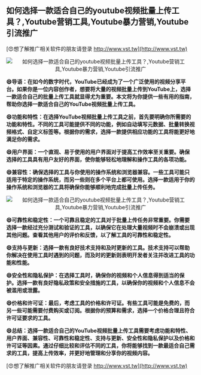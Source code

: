 ## **如何选择一款适合自己的youtube视频批量上传工具？,Youtube营销工具,Youtube暴力营销,Youtube引流推广**

[😍想了解推广相关软件的朋友请登录 http://www.vst.tw](http://www.vst.tw)

 <center><img src="https://vst.tw/MP4/tuiguang/png/7.png" alt="如何选择一款适合自己的youtube视频批量上传工具？,Youtube营销工具,Youtube暴力营销,Youtube引流推广"></center>

**😄导语：在如今的数字时代，YouTube已经成为了一个广泛使用的视频分享平台。如果你是一位内容创作者，想要将大量的视频批量上传到YouTube上，选择一款适合自己的批量上传工具就显得尤为重要。本文将为你提供一些有用的指南，帮助你选择一款适合自己的YouTube视频批量上传工具。**

**😄功能和特性：在选择YouTube视频批量上传工具之前，首先要明确你所需要的功能和特性。不同的工具可能提供不同的功能，例如自动填写元数据、批量转换视频格式、自定义标签等。根据你的需求，选择一款提供相应功能的工具将能更好地满足你的需求。**

**😄用户界面：一个直观、易于使用的用户界面对于提高工作效率至关重要。确保选择的工具具有用户友好的界面，使你能够轻松地理解和操作工具的各项功能。**

**😄兼容性：确保选择的工具与你使用的操作系统和浏览器兼容。一些工具可能只适用于特定的操作系统，而另一些则在多个平台上都可使用。选择一款适用于你的操作系统和浏览器的工具将确保你能够顺利地完成批量上传任务。**

 <center><img src="https://vst.tw/MP4/tuiguang/png/2.png" alt="如何选择一款适合自己的youtube视频批量上传工具？,Youtube营销工具,Youtube暴力营销,Youtube引流推广"></center>

**😄可靠性和稳定性：一个可靠且稳定的工具对于批量上传任务非常重要。你需要选择一款经过充分测试和验证的工具，以确保它在处理大量视频时不会崩溃或出现其他问题。查看其他用户的评价和反馈，以了解工具的可靠性和稳定性。**

**😄支持与更新：选择一款有良好技术支持和及时更新的工具。技术支持可以帮助你解决在使用工具时遇到的问题，而及时的更新则表明开发者关注并改进工具的功能和性能。**

**😄安全性和隐私保护：在选择工具时，确保你的视频和个人信息得到适当的保护。选择一款有良好隐私政策和安全措施的工具，以确保你的视频和个人信息不会被滥用或泄露。**

**😄价格和许可证：最后，考虑工具的价格和许可证。有些工具可能是免费的，而另一些可能需要付费购买或订阅。根据你的预算和需求，选择一个价格合理且符合许可证要求的工具。**

**😄总结：选择一款适合自己的YouTube视频批量上传工具需要考虑功能和特性、用户界面、兼容性、可靠性和稳定性、支持与更新、安全性和隐私保护以及价格和许可证等因素。通过仔细比较和评估不同的工具，你将能够找到一款最适合自己需求的工具，提高上传效率，并更好地管理和分享你的视频内容。**

[😍想了解推广相关软件的朋友请登录 http://www.vst.tw](http://www.vst.tw)



